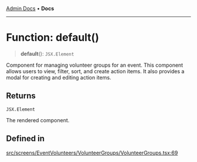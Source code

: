 [Admin Docs](/) • **Docs**

***

# Function: default()

> **default**(): `JSX.Element`

Component for managing volunteer groups for an event.
This component allows users to view, filter, sort, and create action items. It also provides a modal for creating and editing action items.

## Returns

`JSX.Element`

The rendered component.

## Defined in

[src/screens/EventVolunteers/VolunteerGroups/VolunteerGroups.tsx:69](https://github.com/PalisadoesFoundation/talawa-admin/blob/main/src/screens/EventVolunteers/VolunteerGroups/VolunteerGroups.tsx#L69)
